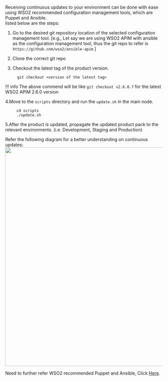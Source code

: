 
Receiving continuous updates to your environment can be done with ease using WSO2 recommended configuration management tools, which are Puppet and Ansible.<br>
listed below are the steps:

1. Go to the desired git repository location of the selected configuration management tool.
   [e.g., Let say we are using WSO2 APIM with ansible as the configuration management tool, thus the git repo to refer is `https://github.com/wso2/ansible-apim` ]
2. Clone the correct git repo
3. Checkout the latest tag of the product version.
   
      
         git checkout <version of the latest tag>
      

!!! info
      The above commend will be like ``git checkout v2.6.0.7`` for the latest WSO2 APIM 2.6.0 version


4.Move to the `scripts` directory and run the `update.sh` in the main node.


         cd scripts
         ./update.sh
      

   
5.After the product is updated, propagate the updated product pack to the relevant environments. (i.e. Development, Staging and Production)

Refer the following diagram for a better understanding on continuous updates:
<img src="../../assets/img/updates/continous-update.png" width="700">

Need to further refer WSO2 recommended Puppet and Ansible, Click [Here](../faq/#what-are-the-recommended-configuration-management-tools-to-deploy-configurations-to-client-nodes).